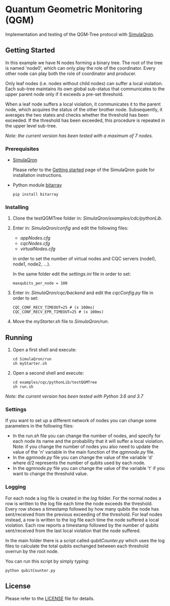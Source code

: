 # Quantum Geometric Monitoring (QGM)

Implementation and testing of the QGM-Tree protocol with [SimulaQron](http://www.simulaqron.org/).

## Getting Started

In this example we have N nodes forming a binary tree.
The root of the tree is named 'node0', which can only play the role of the coordinator.
Every other node can play both the role of coordinator and producer.

Only leaf nodes (i.e. nodes without child nodes) can suffer a local violation.
Each sub-tree maintains its own global sub-status that communicates to the upper parent node only if it exceeds a pre-set threshold.

When a leaf node suffers a local violation, it communicates it to the parent node, which acquires the status of the other brother node.
Subsequently, it averages the two states and checks whether the threshold has been exceeded.
If the threshold has been exceeded, this procedure is repeated in the upper level sub-tree.

*Note: the current version has been tested with a maximum of 7 nodes.*

### Prerequisites

* [SimulaQron](http://www.simulaqron.org/)

  Please refer to the [Getting started](https://softwarequtech.github.io/SimulaQron/html/GettingStarted.html) page of the SimulaQron guide for installation instructions.

* Python module [bitarray](https://pypi.org/project/bitarray/)
  ```
  pip install bitarray
  ```

### Installing

1. Clone the testQGMTree folder in: *SimulaQron/examples/cdc/pythonLib*.

2. Enter in: *SimulaQron/config* and edit the following files:
   - *appNodes.cfg*
   - *cqcNodes.cfg*
   - *virtualNodes.cfg*

   in order to set the number of virtual nodes and CQC servers (node0, node1, node2, ...).
   
   In the same folder edit the *settings.ini* file in order to set:
   ```
   maxqubits_per_node = 100
   ```

3. Enter in: *SimulaQron/cqc/backend* and edit the *cqcConfig.py* file in order to set:
   ```
   CQC_CONF_RECV_TIMEOUT=25 # (x 100ms)
   CQC_CONF_RECV_EPR_TIMEOUT=25 # (x 100ms)
   ```

4. Move the *myStarter.sh* file to *SimulaQron/run*.

## Running

1. Open a first shell and execute:
   ```
   cd SimulaQron/run
   sh myStarter.sh
   ```

2. Open a second shell and execute:
   ```
   cd examples/cqc/pythonLib/testQGMTree
   sh run.sh
   ```

*Note: the current version has been tested with Python 3.6 and 3.7*

### Settings

If you want to set up a different network of nodes you can change some parameters in the following files:
* In the *run.sh* file you can change the number of nodes, and specify for each node its name and the probability that it will suffer a local violation.
  Note: if you change the number of nodes you also need to update the value of the 'n' variable in the main function of the *qgmnode.py* file.
* In the *qgmnode.py* file you can change the value of the variable 'd' where d/2 represents the number of qubits used by each node.
* In the *qgmnode.py* file you can change the value of the variable 't' if you want to change the threshold value.

### Logging

For each node a log file is created in the *log* folder.
For the normal nodes a row is written to the log file each time the node exceeds the threshold.
Every row shows a timestamp followed by how many qubits the node has sent/received from the previous exceeding of the threshold.
For leaf nodes instead, a row is written to the log file each time the node suffered a local violation.
Each row reports a timestamp followed by the number of qubits sent/received from the last local violation that the node suffered.

In the main folder there is a script called *qubitCounter.py* which uses the log files to calculate the total qubits exchanged between each threshold overrun by the root node.

You can run this script by simply typing:
```
python qubitCounter.py
```

## License

Please refer to the [LICENSE](https://github.com/qis-unipr/QuantumNetworking/blob/master/LICENSE) file for details.
